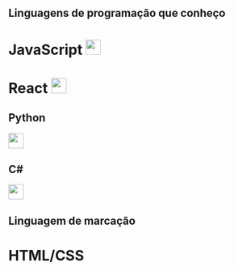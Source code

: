 ## Linguagens de programação que conheço 
   # JavaScript  <img src="https://upload.wikimedia.org/wikipedia/commons/thumb/9/99/Unofficial_JavaScript_logo_2.svg/1200px-Unofficial_JavaScript_logo_2.svg.png" width="30" height="30"/>
   # React  <img src="https://encrypted-tbn0.gstatic.com/images?q=tbn:ANd9GcSg1MndL-Xp1JcnqaB0YOqTp6zDjrwYyGKsPA&s"  width="30" height="30"/>
   <h2> Python </h2> <img src="https://www.svgrepo.com/show/376344/python.svg"  width="30" height="30"/> 
   <h2> C#  </h2> <img src="https://e7.pngegg.com/pngimages/520/669/png-clipart-c-logo-c-programming-language-computer-icons-computer-programming-programming-miscellaneous-blue.png" width="30" height="30"/> 

## Linguagem de marcação
   # HTML/CSS 
   

